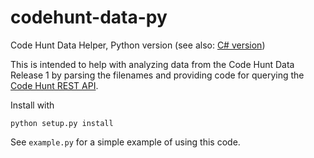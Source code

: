 # codehunt-data-py
Code Hunt Data Helper, Python version (see also: [C# version][cs])

This is intended to help with analyzing data from the Code Hunt Data
Release 1 by parsing the filenames and providing code for querying the
[Code Hunt REST API](https://api.codehunt.com/).

Install with

    python setup.py install

See `example.py` for a simple example of using this code.


[cs]: https://github.com/dperelman/codehunt-data-cs
